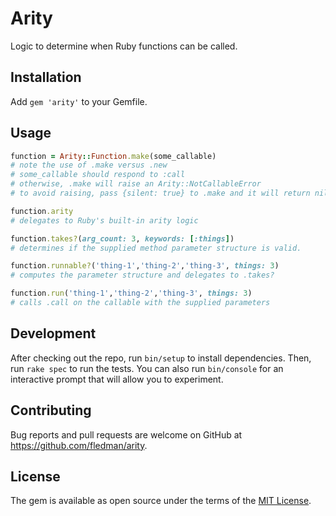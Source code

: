 # Arity

Logic to determine when Ruby functions can be called.

## Installation

Add `gem 'arity'` to your Gemfile.

## Usage
```ruby
function = Arity::Function.make(some_callable)
# note the use of .make versus .new
# some_callable should respond to :call
# otherwise, .make will raise an Arity::NotCallableError
# to avoid raising, pass {silent: true} to .make and it will return nil instead
```
```ruby
function.arity
# delegates to Ruby's built-in arity logic
```
```ruby
function.takes?(arg_count: 3, keywords: [:things])
# determines if the supplied method parameter structure is valid.
```
```ruby
function.runnable?('thing-1','thing-2','thing-3', things: 3)
# computes the parameter structure and delegates to .takes?
```
```ruby
function.run('thing-1','thing-2','thing-3', things: 3)
# calls .call on the callable with the supplied parameters
```

## Development

After checking out the repo, run `bin/setup` to install dependencies. Then, run `rake spec` to run the tests. You can also run `bin/console` for an interactive prompt that will allow you to experiment.

## Contributing

Bug reports and pull requests are welcome on GitHub at https://github.com/fledman/arity.

## License

The gem is available as open source under the terms of the [MIT License](http://opensource.org/licenses/MIT).

